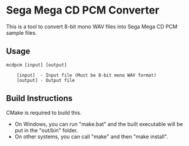 # Sega Mega CD PCM Converter

This is a tool to convert 8-bit mono WAV files into Sega Mega CD PCM sample files.

## Usage

    mcdpcm [input] [output]

        [input]  - Input file (Must be 8-bit mono WAV format)
        [output] - Output file

## Build Instructions

CMake is required to build this.

* On Windows, you can run "make.bat" and the built executable will be put in the "out/bin" folder.
* On other systems, you can call "make" and then "make install".
